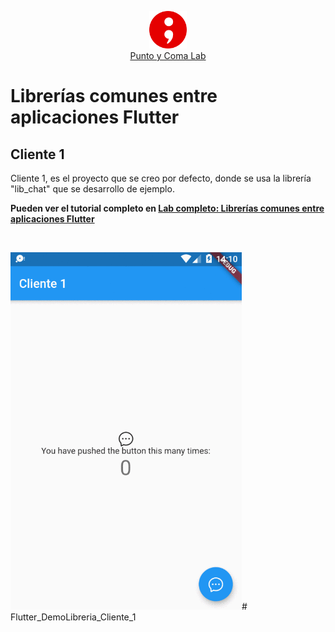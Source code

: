 
<p align="center">
<img height="60px"  src="https://github.com/JavierSolis/Flutter_DemoLibreria_Cliente_1/raw/main/readme/image/logo.png" /><br> <a href="https://puntoycomalab.com">Punto y Coma Lab</a>
<p>


# Librerías comunes entre aplicaciones Flutter 


## Cliente 1

Cliente 1, es el proyecto que se creo por defecto, donde se usa la librería "lib_chat" que se desarrollo de ejemplo.

**Pueden ver el tutorial completo en 
[Lab completo: Librerías comunes entre aplicaciones Flutter ](http://blog.puntoycomalab.com/2021/01/04/librerias-comunes-entre-aplicaciones-flutter/)**


<br>

<img src="https://github.com/JavierSolis/Flutter_DemoLibreria_Cliente_1/raw/main/readme/image/demo.gif" width="370"  /># Flutter_DemoLibreria_Cliente_1
